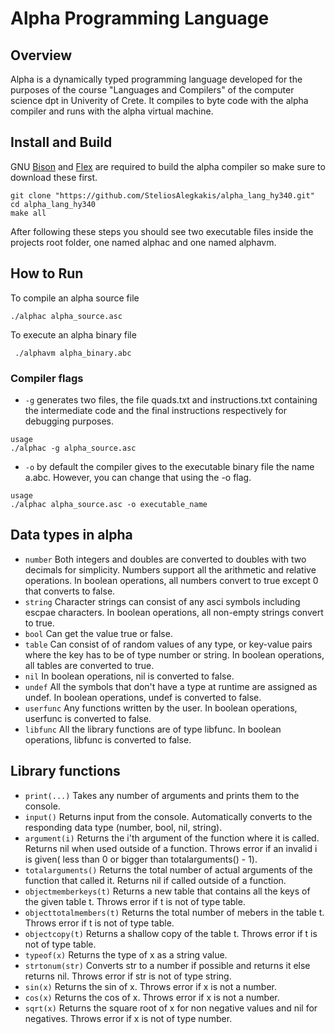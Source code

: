<h1>Alpha Programming Language</h1> 

<h2>Overview</h2>
<p>Alpha is a dynamically typed programming language developed for the purposes of the course "Languages and Compilers" of the computer science dpt in Univerity of Crete. It compiles to byte code with the alpha compiler and runs with the alpha virtual machine. </p>

<h2>Install and Build</h2>
<p>GNU <a href="https://www.gnu.org/software/bison/">Bison</a> and <a href="https://gothub.frontendfriendly.xyz/westes/flex/blob/master/README.md/">Flex</a> are required to build the alpha compiler so make sure to download these first.</p>

```
git clone "https://github.com/SteliosAlegkakis/alpha_lang_hy340.git"
cd alpha_lang_hy340
make all
```
<p>After following these steps you should see two executable files inside the projects root folder, one named alphac and one named alphavm. </p>

<h2>How to Run</h3>

To compile an alpha source file 
```
./alphac alpha_source.asc
```
To execute an alpha binary file
```
 ./alphavm alpha_binary.abc
 ```

<h3>Compiler flags</h3>

 * ``-g`` generates two files, the file quads.txt and instructions.txt containing the intermediate code and the final instructions respectively for debugging purposes.
 ```
 usage
 ./alphac -g alpha_source.asc
 ```
  * ``-o`` by default the compiler gives to the executable binary file the name a.abc. However, you can change that using the -o flag.
 ```
 usage
 ./alphac alpha_source.asc -o executable_name
 ```

<h2>Data types in alpha</h2>

* ``number`` Both integers and doubles are converted to doubles with two decimals for simplicity. Numbers support all the arithmetic and relative operations. In boolean operations, all numbers convert to true except 0 that converts to false.
* ``string`` Character strings can consist of any asci symbols including escpae characters. In boolean operations, all non-empty strings convert to true.
* ``bool`` Can get the value true or false.
* ``table`` Can consist of of random values of any type, or key-value pairs where the key has to be of type number or string. In boolean operations, all tables are converted to true.
* ``nil`` In boolean operations, nil is converted to false.
* ``undef`` All the symbols that don't have a type at runtime are assigned as undef. In boolean operations, undef is converted to false.
* ``userfunc`` Any functions written by the user. In boolean operations, userfunc is converted to false.
* ``libfunc`` All the library functions are of type libfunc. In boolean operations, libfunc is converted to false.


<h2>Library functions</h3>

 * ``print(...)`` Takes any number of arguments and prints them to the console.
 * ``input()`` Returns input from the console. Automatically converts to the responding data type (number, bool, nil, string).
 * ``argument(i)`` Returns the i'th argument of the function where it is called. Returns nil when used outside of a function. Throws error if an invalid i is given( less than 0 or bigger than totalarguments() - 1).
 * ``totalarguments()`` Returns the total number of actual arguments of the function that called it. Returns nil if called outside of a function.
 * ``objectmemberkeys(t)`` Returns a new table that contains all the keys of the given table t. Throws error if t is not of type table.
 * ``objecttotalmembers(t)`` Returns the total number of mebers in the table t. Throws error if t is not of type table.
* ``objectcopy(t)`` Returns a shallow copy of the table t. Throws error if t is not of type table.
* ``typeof(x)`` Returns the type of x as a string value.
* ``strtonum(str)`` Converts str to a number if possible and returns it else returns nil. Throws error if str is not of type string.
* ``sin(x)`` Returns the sin of x. Throws error if x is not a number.
* ``cos(x)`` Returns the cos of x. Throws error if x is not a number.
* ``sqrt(x)`` Returns the square root of x for non negative values and nil for negatives. Throws error if x is not of type number.

 



